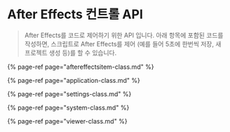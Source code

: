 # After Effects 컨트롤 API

> After Effects를 코드로 제어하기 위한 API 입니다. 아래 항목에 포함된 코드를 작성하면, 스크립트로 After Effects를 제어 \(예를 들어 5초에 한번씩 저장, 새 프로젝트 생성 등\)를 할 수 있습니다.

{% page-ref page="aftereffectsitem-class.md" %}

{% page-ref page="application-class.md" %}

{% page-ref page="settings-class.md" %}

{% page-ref page="system-class.md" %}

{% page-ref page="viewer-class.md" %}



